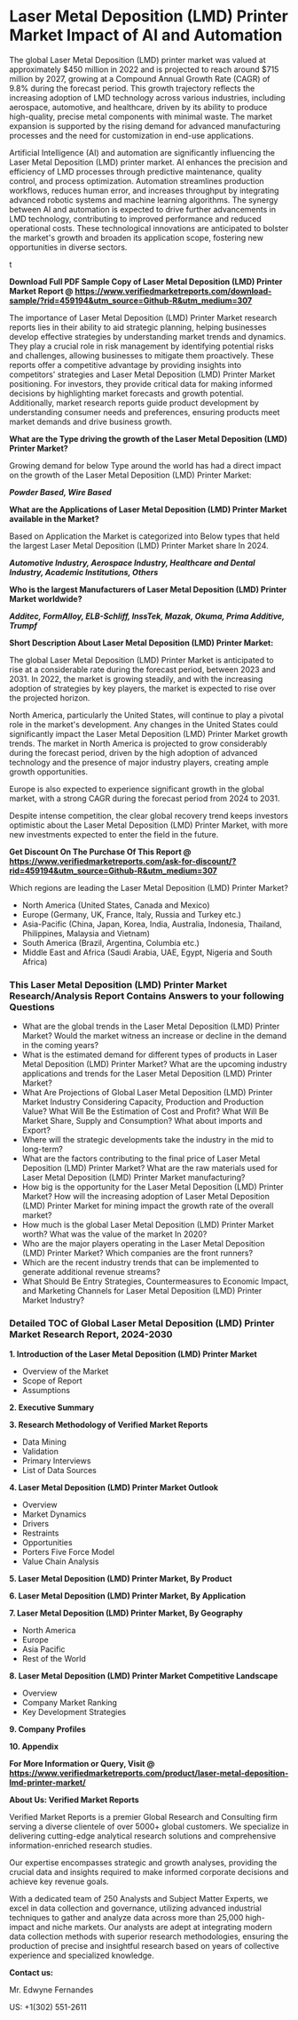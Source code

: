 <meta name="title" content="Global Laser Metal Deposition (LMD) Printer Market Impact of AI and Automation"><meta name="description" content="The global Laser Metal Deposition (LMD) printer market was valued at approximately $450 million in 2022 and is projected to reach around $715 million by 2027, growing "><meta name="title" content="Laser Metal Deposition (LMD) Printer Market Size, Share, Scope, Trends, Growth, Opportunities, Analysis, Forecast"><h1>Laser Metal Deposition (LMD) Printer Market Impact of AI and Automation</h1><p>The global Laser Metal Deposition (LMD) printer market was valued at approximately $450 million in 2022 and is projected to reach around $715 million by 2027, growing at a Compound Annual Growth Rate (CAGR) of 9.8% during the forecast period. This growth trajectory reflects the increasing adoption of LMD technology across various industries, including aerospace, automotive, and healthcare, driven by its ability to produce high-quality, precise metal components with minimal waste. The market expansion is supported by the rising demand for advanced manufacturing processes and the need for customization in end-use applications.</p><p>Artificial Intelligence (AI) and automation are significantly influencing the Laser Metal Deposition (LMD) printer market. AI enhances the precision and efficiency of LMD processes through predictive maintenance, quality control, and process optimization. Automation streamlines production workflows, reduces human error, and increases throughput by integrating advanced robotic systems and machine learning algorithms. The synergy between AI and automation is expected to drive further advancements in LMD technology, contributing to improved performance and reduced operational costs. These technological innovations are anticipated to bolster the market's growth and broaden its application scope, fostering new opportunities in diverse sectors.</p>t</p><p id="" class=""><strong>Download Full PDF Sample Copy of Laser Metal Deposition (LMD) Printer Market Report @ <a href="https://www.verifiedmarketreports.com/download-sample/?rid=459194&utm_source=Github-R&utm_medium=307" target="_blank">https://www.verifiedmarketreports.com/download-sample/?rid=459194&utm_source=Github-R&utm_medium=307</a></strong></p><p>The importance of&nbsp;Laser Metal Deposition (LMD) Printer Market research reports lies in their ability to aid strategic planning, helping businesses develop effective strategies by understanding market trends and dynamics. They play a crucial role in risk management by identifying potential risks and challenges, allowing businesses to mitigate them proactively. These reports offer a competitive advantage by providing insights into competitors' strategies and Laser Metal Deposition (LMD) Printer Market positioning. For investors, they provide critical data for making informed decisions by highlighting market forecasts and growth potential. Additionally, market research reports guide product development by understanding consumer needs and preferences, ensuring products meet market demands and drive business growth.</p><p><strong>What are the&nbsp;Type driving the growth of the Laser Metal Deposition (LMD) Printer Market?</strong></p><p id="" class="">Growing demand for below Type around the world has had a direct impact on the growth of the Laser Metal Deposition (LMD) Printer Market:</p><em><strong>Powder Based, Wire Based</strong></em></p><strong>What are the&nbsp;Applications&nbsp;of Laser Metal Deposition (LMD) Printer Market available in the Market?</strong></p><p id="" class="">Based on Application the Market is categorized into Below types that held the largest Laser Metal Deposition (LMD) Printer Market share In 2024.</p><em><strong>Automotive Industry, Aerospace Industry, Healthcare and Dental Industry, Academic Institutions, Others</strong></em></p><strong>Who is the largest Manufacturers of Laser Metal Deposition (LMD) Printer Market worldwide?</strong></p><p><em><strong>Additec, FormAlloy, ELB-Schliff, InssTek, Mazak, Okuma, Prima Additive, Trumpf</strong></em></p><p id="" class=""><strong>Short Description About Laser Metal Deposition (LMD) Printer Market:</strong></p><p>The global Laser Metal Deposition (LMD) Printer Market is anticipated to rise at a considerable rate during the forecast period, between 2023 and 2031. In 2022, the market is growing steadily, and with the increasing adoption of strategies by key players, the market is expected to rise over the projected horizon.</p><p>North America, particularly the United States, will continue to play a pivotal role in the market's development. Any changes in the United States could significantly impact the Laser Metal Deposition (LMD) Printer Market growth trends. The market in North America is projected to grow considerably during the forecast period, driven by the high adoption of advanced technology and the presence of major industry players, creating ample growth opportunities.</p><p>Europe is also expected to experience significant growth in the global market, with a strong CAGR during the forecast period from 2024 to 2031.</p><p>Despite intense competition, the clear global recovery trend keeps investors optimistic about the Laser Metal Deposition (LMD) Printer Market, with more new investments expected to enter the field in the future.</p><p id="" class=""><strong>Get Discount On The Purchase Of This Report @ <a href="https://www.verifiedmarketreports.com/ask-for-discount/?rid=459194&utm_source=Github-R&utm_medium=307" target="_blank">https://www.verifiedmarketreports.com/ask-for-discount/?rid=459194&utm_source=Github-R&utm_medium=307</a></strong></p>Which regions are leading the Laser Metal Deposition (LMD) Printer Market?</p><ul><li>North America (United States, Canada and Mexico)</li><li>Europe (Germany, UK, France, Italy, Russia and Turkey etc.)</li><li>Asia-Pacific (China, Japan, Korea, India, Australia, Indonesia, Thailand, Philippines, Malaysia and Vietnam)</li><li>South America (Brazil, Argentina, Columbia etc.)</li><li>Middle East and Africa (Saudi Arabia, UAE, Egypt, Nigeria and South Africa)</li></ul><h3 id="" class="">This Laser Metal Deposition (LMD) Printer Market Research/Analysis Report Contains Answers to your following Questions</h3><ul><li>What are the global trends in the Laser Metal Deposition (LMD) Printer Market? Would the market witness an increase or decline in the demand in the coming years?</li><li>What is the estimated demand for different types of products in Laser Metal Deposition (LMD) Printer Market? What are the upcoming industry applications and trends for the Laser Metal Deposition (LMD) Printer Market?</li><li>What Are Projections of Global Laser Metal Deposition (LMD) Printer Market Industry Considering Capacity, Production and Production Value? What Will Be the Estimation of Cost and Profit? What Will Be Market Share, Supply and Consumption? What about imports and Export?</li><li>Where will the strategic developments take the industry in the mid to long-term?</li><li>What are the factors contributing to the final price of Laser Metal Deposition (LMD) Printer Market? What are the raw materials used for Laser Metal Deposition (LMD) Printer Market manufacturing?</li><li>How big is the opportunity for the Laser Metal Deposition (LMD) Printer Market? How will the increasing adoption of Laser Metal Deposition (LMD) Printer Market for mining impact the growth rate of the overall market?</li><li>How much is the global Laser Metal Deposition (LMD) Printer Market worth? What was the value of the market In 2020?</li><li>Who are the major players operating in the Laser Metal Deposition (LMD) Printer Market? Which companies are the front runners?</li><li>Which are the recent industry trends that can be implemented to generate additional revenue streams?</li><li>What Should Be Entry Strategies, Countermeasures to Economic Impact, and Marketing Channels for Laser Metal Deposition (LMD) Printer Market Industry?</li></ul><h3 id="" class="">Detailed TOC of Global Laser Metal Deposition (LMD) Printer Market Research Report, 2024-2030</h3><p id="" class=""><strong>1. Introduction of the Laser Metal Deposition (LMD) Printer Market</strong></p><ul><li>Overview of the Market</li><li>Scope of Report</li><li>Assumptions</li></ul><p id="" class=""><strong>2. Executive Summary</strong></p><p id="" class=""><strong>3. Research Methodology of Verified Market Reports</strong></p><ul><li>Data Mining</li><li>Validation</li><li>Primary Interviews</li><li>List of Data Sources</li></ul><p id="" class=""><strong>4. Laser Metal Deposition (LMD) Printer Market Outlook</strong></p><ul><li>Overview</li><li>Market Dynamics</li><li>Drivers</li><li>Restraints</li><li>Opportunities</li><li>Porters Five Force Model</li><li>Value Chain Analysis</li></ul><p id="" class=""><strong>5. Laser Metal Deposition (LMD) Printer Market, By Product</strong></p><p id="" class=""><strong>6. Laser Metal Deposition (LMD) Printer Market, By Application</strong></p><p id="" class=""><strong>7. Laser Metal Deposition (LMD) Printer Market, By Geography</strong></p><ul><li>North America</li><li>Europe</li><li>Asia Pacific</li><li>Rest of the World</li></ul><p id="" class=""><strong>8. Laser Metal Deposition (LMD) Printer Market Competitive Landscape</strong></p><ul><li>Overview</li><li>Company Market Ranking</li><li>Key Development Strategies</li></ul><p id="" class=""><strong>9. Company Profiles</strong></p><p id="" class=""><strong>10. Appendix</strong></p><p id="" class=""><strong>For More Information or Query, Visit @ <a href="https://www.verifiedmarketreports.com/product/laser-metal-deposition-lmd-printer-market/" target="_blank">https://www.verifiedmarketreports.com/product/laser-metal-deposition-lmd-printer-market/</a></strong></p><p id="" class=""><strong>About Us: Verified Market Reports</strong></p><p id="" class="">Verified Market Reports is a premier Global Research and Consulting firm serving a diverse clientele of over 5000+ global customers. We specialize in delivering cutting-edge analytical research solutions and comprehensive information-enriched research studies.</p><p id="" class="">Our expertise encompasses strategic and growth analyses, providing the crucial data and insights required to make informed corporate decisions and achieve key revenue goals.</p><p id="" class="">With a dedicated team of 250 Analysts and Subject Matter Experts, we excel in data collection and governance, utilizing advanced industrial techniques to gather and analyze data across more than 25,000 high-impact and niche markets. Our analysts are adept at integrating modern data collection methods with superior research methodologies, ensuring the production of precise and insightful research based on years of collective experience and specialized knowledge.</p><p id="" class=""><strong>Contact us:</strong></p><p id="" class="">Mr. Edwyne Fernandes</p><p id="" class="">US: +1(302) 551-2611</p>